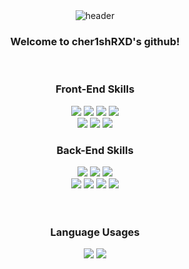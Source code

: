 <div align="center">
  <img src="https://capsule-render.vercel.app/api?type=waving&color=gradient&height=200&section=header&text=cher1shRXD&fontSize=70" alt="header"/>
</div>
<div align="center">
  <h3>Welcome to cher1shRXD's github!</h3>
</div><br>
<div align="center">
  <h3>Front-End Skills</h3>
  <img src="https://img.shields.io/badge/HTML5-E34F26?style=flat&logo=HTML5&logoColor=white" />
  <img src="https://img.shields.io/badge/CSS3-1572B6?style=flat&logo=CSS3&logoColor=white" />
  <img src="https://img.shields.io/badge/bootstrap-7952B3?style=flat&logo=bootstrap&logoColor=white" />
  <img src="https://img.shields.io/badge/javascript-F7DF1E?style=flat&logo=JavaScript&logoColor=white" /><br>
  <img src="https://img.shields.io/badge/jquery-0769AD?style=flat&logo=JQuery&logoColor=white" />
  <img src="https://img.shields.io/badge/typescript-3178C6?style=flat&logo=TypeScript&logoColor=white" />
  <img src="https://img.shields.io/badge/react-61DAFB?style=flat&logo=React&logoColor=white" />
</div>
<div align="center">
  <h3>Back-End Skills</h3>
  <img src="https://img.shields.io/badge/php-777BB4?style=flat&logo=PHP&logoColor=white" />
  <img src="https://img.shields.io/badge/mysql-4479A1?style=flat&logo=MySql&logoColor=white" />
  <img src="https://img.shields.io/badge/mariadb-003545?style=flat&logo=MariaDB&logoColor=white" /><br>
  <img src="https://img.shields.io/badge/apache-D22128?style=flat&logo=Apache&logoColor=white" />
  <img src="https://img.shields.io/badge/nginx-009639?style=flat&logo=Nginx&logoColor=white" />
  <img src="https://img.shields.io/badge/linux-FCC624?style=flat&logo=Linux&logoColor=white" />
  <img src="https://img.shields.io/badge/phpmyadmin-6C78AF?style=flat&logo=PhpMyAdmin&logoColor=white" />
</div><br><br>
<div align="center">
  <h3>Language Usages</h3>
  <img src="https://github-readme-stats.vercel.app/api/top-langs/?username=cher1shRXD">
	<img src="https://github-readme-stats.vercel.app/api?username=cher1shRXD&count_private=true&show_icons=true">
</div>





